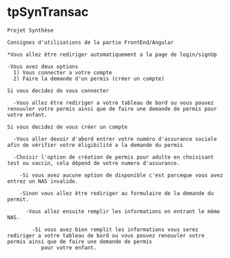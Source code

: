 # tpSynTransac
    Projet Synthèse

    Consignes d'utilisations de la partie FrontEnd/Angular

    *Vous allez être rediriger automatiquement a la page de login/signUp

    -Vous avez deux options
      1) Vous connecter a votre compte
      2) Faire la demande d'un permis (créer un compte)

    Si vous decidez de vous connecter
  
      -Vous allez être rediriger a votre tableau de bord ou vous pouvez renouvler votre permis ainsi que de faire une demande de permis pour votre enfant.

    Si vous decidez de vous créer un compte
  
      -Vous aller devoir d'abord entrer votre numéro d'assurance sociale afin de vérifier votre éligibilité a la demande du permis
    
      -Choisir l'option de création de permis pour adulte en choisisant test ou vaccin, cela dépend de votre numero d'assurance.
      
        -Si vous avez aucune option de disponible c'est parceque vous avez entrez un NAS invalide.
      
        -Sinon vous allez être rediriger au formulaire de la demande du permit.
        
          -Vous allez ensuite remplir les informations en entrant le même NAS.
        
            -Si vous avez bien remplit les informations vous serez rediriger a votre tableau de bord ou vous pouvez renouvler votre permis ainsi que de faire une demande de permis
               pour votre enfant.
   
  
